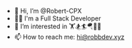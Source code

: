 - 👋 Hi, I’m @Robert-CPX
- 👨‍💻 I'm a Full Stack Developer
- 👀 I’m interested in 🏋️🏂🏄🪂🤿🚗
- 📫 How to reach me: hi@robbdev.xyz

<!---
Robert-CPX/Robert-CPX is a ✨ special ✨ repository because its `README.md` (this file) appears on your GitHub profile.
You can click the Preview link to take a look at your changes.
--->
